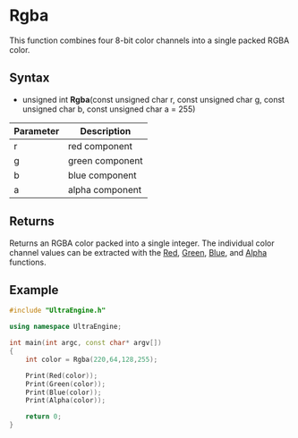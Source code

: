 # Rgba

This function combines four 8-bit color channels into a single packed RGBA color.

## Syntax

- unsigned int **Rgba**(const unsigned char r, const unsigned char g, const unsigned char b, const unsigned char a = 255)

| Parameter | Description |
| --- | --- |
| r | red component |
| g | green component |
| b | blue component |
| a | alpha component |

## Returns

Returns an RGBA color packed into a single integer. The individual color channel values can be extracted with the [Red](Red), [Green](Green.md), [Blue](Blue.md), and [Alpha](Alpha.md) functions.

## Example

```c++
#include "UltraEngine.h"

using namespace UltraEngine;

int main(int argc, const char* argv[])
{
    int color = Rgba(220,64,128,255);

    Print(Red(color));
    Print(Green(color));
    Print(Blue(color));
    Print(Alpha(color));

    return 0;
}
```
